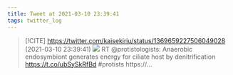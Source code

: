```yaml
---
title: Tweet at 2021-03-10 23:39:41
tags: twitter_log
---
```


> [!CITE] https://twitter.com/kaisekiriu/status/1369659227506049028 (2021-03-10 23:39:41)
> ![](https://twitter.com/kaisekiriu/status/1369659227506049028)
> RT @protistologists: Anaerobic endosymbiont generates energy for ciliate host by denitrification https://t.co/ubSySkRfBd #protists https://…
